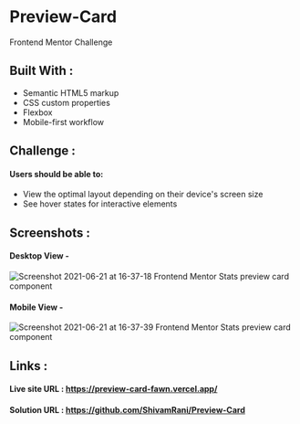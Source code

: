 # Preview-Card
Frontend Mentor Challenge

## Built With :
- Semantic HTML5 markup
- CSS custom properties
- Flexbox
- Mobile-first workflow

## Challenge :
#### Users should be able to:
- View the optimal layout depending on their device's screen size
- See hover states for interactive elements

## Screenshots :
#### Desktop View -
![Screenshot 2021-06-21 at 16-37-18 Frontend Mentor Stats preview card component](https://user-images.githubusercontent.com/83000202/122752908-1ea26100-d2af-11eb-8e6f-8d2d6c05d672.png)
#### Mobile View -
![Screenshot 2021-06-21 at 16-37-39 Frontend Mentor Stats preview card component](https://user-images.githubusercontent.com/83000202/122753089-5b6e5800-d2af-11eb-9f1e-6de6f74576c9.png)

## Links :
#### Live site URL : https://preview-card-fawn.vercel.app/
#### Solution URL : https://github.com/ShivamRani/Preview-Card
